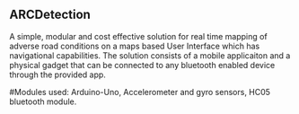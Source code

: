 ## ARCDetection

A simple, modular and cost effective solution for real time mapping of adverse road conditions on a maps based User Interface which has navigational capabilities.
The solution consists of a mobile applicaiton and a physical gadget that can be connected to any bluetooth enabled device through the provided app.

#Modules used: Arduino-Uno, Accelerometer and gyro sensors, HC05 bluetooth module.

